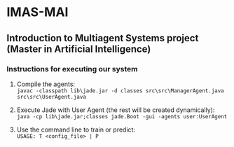 # IMAS-MAI
## Introduction to Multiagent Systems project (Master in Artificial Intelligence)
### Instructions for executing our system
1. Compile the agents:  
```javac -classpath lib\jade.jar -d classes src\src\ManagerAgent.java src\src\UserAgent.java```

2. Execute Jade with User Agent (the rest will be created dynamically):  
```java -cp lib\jade.jar;classes jade.Boot -gui -agents user:UserAgent```

3. Use the command line to train or predict:  
```USAGE: T <config_file> | P```